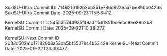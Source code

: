 SukiSU-Ultra Commit ID: 7146210192b2bb351e786d823eaa7be86bb04268
SukiSU-Ultra Commit Date: 2025-09-23T15:58:41Z

KernelSU Commit ID: 545555744935f46adf159f851bceebc9ee28b2b8
KernelSU Commit Date: 2025-09-22T10:38:27Z

KernelSU-Next Commit ID: 2033d502a1c171820b3a53da5bf55378c4b5342e
KernelSU-Next Commit Date: 2025-09-22T23:00:47Z

